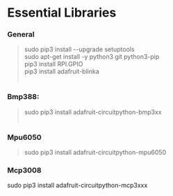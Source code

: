 # Essential Libraries

### General
>sudo pip3 install --upgrade setuptools<br/>
>sudo apt-get install -y python3 git python3-pip<br/>
>pip3 install RPI.GPIO<br/>
>pip3 install adafruit-blinka<br/><br/>
### Bmp388:
>sudo pip3 install adafruit-circuitpython-bmp3xx<br/><br/>

### Mpu6050
>sudo pip3 install adafruit-circuitpython-mpu6050

### Mcp3008
sudo pip3 install adafruit-circuitpython-mcp3xxx

